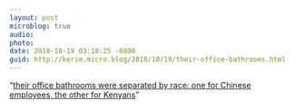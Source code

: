 ```yaml
---
layout: post
microblog: true
audio: 
photo: 
date: 2018-10-19 03:18:25 -0800
guid: http://kerim.micro.blog/2018/10/19/their-office-bathrooms.html
---
```

“[their office bathrooms were separated by race: one for Chinese employees, the other for Kenyans](https://www.nytimes.com/2018/10/15/world/africa/kenya-china-racism.html)”
